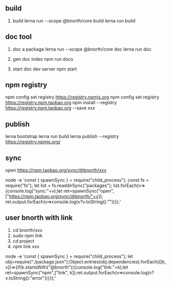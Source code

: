 ## build 

1. build
  lerna run --scope @bnorth/core build
  lerna run build

## doc tool

1. doc a package
    lerna run --scope @bnorth/core doc
    lerna run doc

1. gen doc index
    npm run docs

1. start doc dev server
    npm start


## npm registry

npm config set registry https://registry.npmjs.org
npm config set registry https://registry.npm.taobao.org
npm install --registry https://registry.npm.taobao.org --save xxx

## publish

lerna bootstrap
lerna run build
lerna publish --registry https://registry.npmjs.org/

## sync

open https://npm.taobao.org/sync/@bnorth/xxx

node -e 'const { spawnSync } = require("child_process"); const fs = require("fs"); let list = fs.readdirSync("packages"); list.forEach(v=>{console.log("sync:"+v);let ret=spawnSync("open",["https://npm.taobao.org/sync/@bnorth/"+v]); ret.output.forEach(v=>console.log(v?v.toString():""))});'

## user bnorth with link

1. cd bnorth/xxx
1. sudo npm link
1. cd project
1. npm link xxx

node -e 'const { spawnSync } = require("child_process"); let obj=require("./package.json");Object.entries(obj.dependencies).forEach(([k,v])=>{if(k.startsWith("@bnorth")){console.log("link:"+k);let ret=spawnSync("npm",["link", k]);ret.output.forEach(v=>console.log(v?v.toString():"error"))}});'